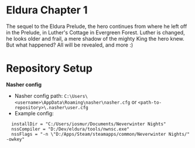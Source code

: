 # Eldura Chapter 1

The sequel to the Eldura Prelude, the hero continues from where he left off in the Prelude, in Luther's Cottage in Evergreen Forest.
Luther is changed, he looks older and frail, a mere shadow of the mighty King the hero knew. But what happened? All will be revealed, and more :)

# Repository Setup
**Nasher config**
  * Nasher config path: `C:\Users\<username>\AppData\Roaming\nasher\nasher.cfg` or `<path-to-repository>\.nasher\user.cfg`
  * Example config:
  ```
    installDir = "C:/Users/iosmur/Documents/Neverwinter Nights"
    nssCompiler = "D:/Dev/eldura/tools/nwnsc.exe"
    nssFlags = "-n \"D:/Apps/Steam/steamapps/common/Neverwinter Nights/" -owkey"
  ```